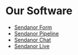 # Our Software

* [Sendanor Form](forms/index.md)
* [Sendanor Pipeline](pipelines/index.md)
* [Sendanor Chat](chat/index.md)
* [Sendanor Live](live/index.md)
